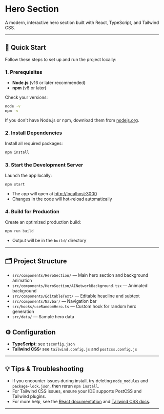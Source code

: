 # Hero Section

A modern, interactive hero section built with React, TypeScript, and Tailwind CSS.


---

## 🚀 Quick Start

Follow these steps to set up and run the project locally:

### 1. Prerequisites
- **Node.js** (v16 or later recommended)
- **npm** (v8 or later)

Check your versions:
```bash
node -v
npm -v
```
If you don't have Node.js or npm, download them from [nodejs.org](https://nodejs.org/).

### 2. Install Dependencies
Install all required packages:
```bash
npm install
```

### 3. Start the Development Server
Launch the app locally:
```bash
npm start
```
- The app will open at [http://localhost:3000](http://localhost:3000)
- Changes in the code will hot-reload automatically

### 4. Build for Production
Create an optimized production build:
```bash
npm run build
```
- Output will be in the `build/` directory

---

## 🗂️ Project Structure
- `src/components/HeroSection/` — Main hero section and background animation
- `src/components/HeroSection/AINetworkBackground.tsx` — Animated background
- `src/components/EditableText/` — Editable headline and subtext
- `src/components/Navbar/` — Navigation bar
- `src/hooks/useRandomHero.ts` — Custom hook for random hero generation
- `src/data/` — Sample hero data

## ⚙️ Configuration
- **TypeScript:** see `tsconfig.json`
- **Tailwind CSS:** see `tailwind.config.js` and `postcss.config.js`


---

## 💡 Tips & Troubleshooting
- If you encounter issues during install, try deleting `node_modules` and `package-lock.json`, then rerun `npm install`.
- For Tailwind CSS issues, ensure your IDE supports PostCSS and Tailwind plugins.
- For more help, see the [React documentation](https://react.dev/) and [Tailwind CSS docs](https://tailwindcss.com/docs).

---
